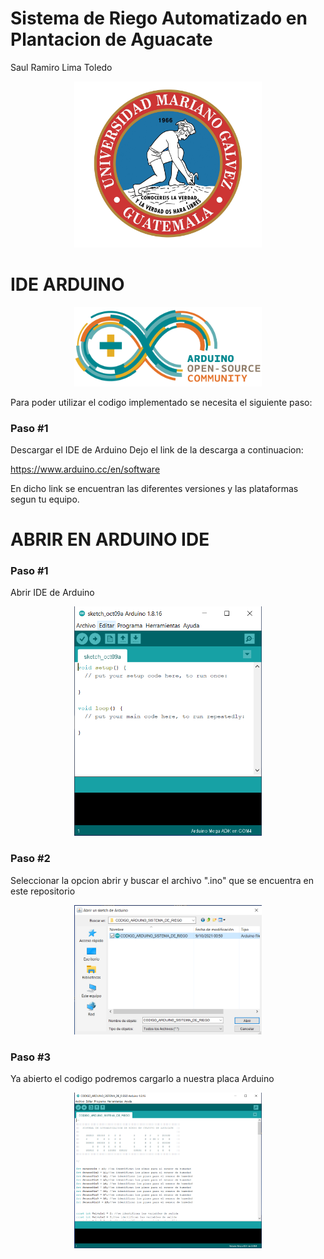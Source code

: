 # Sistema de Riego Automatizado en Plantacion de Aguacate
Saul Ramiro Lima Toledo

<p align="center">
  <img src="imagenes/logo.jpg" width="300">
</p>


<h1>IDE ARDUINO</h1>
<p align="center">
  <img src="imagenes/arduinologo.png" width="300">
</p>

Para poder utilizar el codigo implementado se necesita el siguiente paso:

<h3>Paso #1</h3>
Descargar el IDE de Arduino
Dejo el link de la descarga a continuacion:

https://www.arduino.cc/en/software

En dicho link se encuentran las diferentes versiones y las plataformas segun tu equipo.


<h1>ABRIR EN ARDUINO IDE</h1>

<h3>Paso #1</h3>
Abrir IDE de Arduino
<p align="center">
  <img src="imagenes/ide.PNG" width="300">
</p>
 
<h3>Paso #2</h3>
Seleccionar la opcion abrir y buscar el archivo ".ino" que se encuentra en este repositorio
<p align="center">
  <img src="imagenes/abrir.PNG" width="300">
</p>



<h3>Paso #3</h3>
Ya abierto el codigo podremos cargarlo a nuestra placa Arduino
<p align="center">
  <img src="imagenes/codigo.PNG" width="300">
</p>
